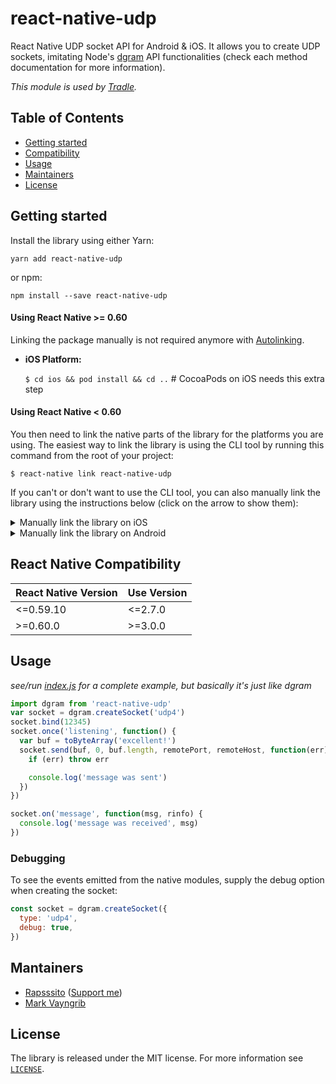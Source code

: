 # react-native-udp

React Native UDP socket API for Android & iOS. It allows you to create UDP sockets, imitating Node's [dgram](https://nodejs.org/api/dgram.html) API functionalities (check each method documentation for more information).

_This module is used by [Tradle](https://github.com/tradle)._

## Table of Contents

- [Getting started](#getting-started)
- [Compatibility](#react-native-compatibility)
- [Usage](#usage)
- [Maintainers](#maintainers)
- [License](#license)

## Getting started

Install the library using either Yarn:

```
yarn add react-native-udp
```

or npm:

```
npm install --save react-native-udp
```

#### Using React Native >= 0.60

Linking the package manually is not required anymore with [Autolinking](https://github.com/react-native-community/cli/blob/master/docs/autolinking.md).

- **iOS Platform:**

  `$ cd ios && pod install && cd ..` # CocoaPods on iOS needs this extra step

#### Using React Native < 0.60

You then need to link the native parts of the library for the platforms you are using. The easiest way to link the library is using the CLI tool by running this command from the root of your project:

`$ react-native link react-native-udp`

If you can't or don't want to use the CLI tool, you can also manually link the library using the instructions below (click on the arrow to show them):

<details>
<summary>Manually link the library on iOS</summary>

1. In XCode, in the project navigator, right click `Libraries` ➜ `Add Files to [your project's name]`
2. Go to `node_modules` ➜ `react-native-udp` and add `UdpSockets.xcodeproj`
3. In XCode, in the project navigator, select your project. Add `libUdpSockets.a` to your project's `Build Phases` ➜ `Link Binary With Libraries`
4. Run your project (`Cmd+R`)<
   </details>

<details>
<summary>Manually link the library on Android</summary>

1. Open up `android/app/src/main/java/[...]/MainApplication.java`

- Add `import com.tradle.react.UdpSocketsModule;` to the imports at the top of the file
- Add `new UdpSocketsModule()` to the list returned by the `getPackages()` method

2. Append the following lines to `android/settings.gradle`:
   ```
   include ':react-native-udp'
   project(':react-native-udp').projectDir = new File(rootProject.projectDir, 	'../node_modules/react-native-udp/android')
   ```
3. Insert the following lines inside the dependencies block in `android/app/build.gradle`:
   `compile project(':react-native-udp')`
   </details>

## React Native Compatibility

| React Native Version | Use Version |
| -------------------- | ----------- |
| <=0.59.10            | <=2.7.0     |
| >=0.60.0             | >=3.0.0     |

## Usage

_see/run [index.js](examples/udpsockets) for a complete example, but basically it's just like dgram_

```js
import dgram from 'react-native-udp'
var socket = dgram.createSocket('udp4')
socket.bind(12345)
socket.once('listening', function() {
  var buf = toByteArray('excellent!')
  socket.send(buf, 0, buf.length, remotePort, remoteHost, function(err) {
    if (err) throw err

    console.log('message was sent')
  })
})

socket.on('message', function(msg, rinfo) {
  console.log('message was received', msg)
})
```

### Debugging

To see the events emitted from the native modules, supply the debug option when creating the socket:

```js
const socket = dgram.createSocket({
  type: 'udp4',
  debug: true,
})
```

## Mantainers

- [Rapsssito](https://github.com/rapsssito) ([Support me](https://github.com/sponsors/Rapsssito))
- [Mark Vayngrib](https://github.com/mvayngrib)

## License

The library is released under the MIT license. For more information see [`LICENSE`](/LICENSE).

